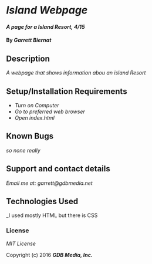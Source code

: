 # _Island Webpage_

#### _A page for a Island Resort, 4/15_


#### By _**Garrett Biernat**_

## Description

_A webpage that shows information abou an island Resort_

## Setup/Installation Requirements

* _Turn on Computer_
* _Go to preferred web browser_
* _Open index.html_

## Known Bugs

_so none really_

## Support and contact details

_Email me at: garrett@gdbmedia.net_

## Technologies Used

_I used mostly HTML but there is CSS

### License

*MIT License*

Copyright (c) 2016 **_GDB Media, Inc._**

